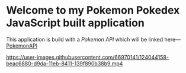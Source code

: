 
# Welcome to my Pokemon Pokedex JavaScript built application
This application is build with a _Pokemon API_ which will be linked here—[PokemonAPI](https://pokeapi.co/)

https://user-images.githubusercontent.com/66970141/124044158-beac6880-d9da-11eb-8411-139f890b38b9.mp4

